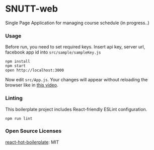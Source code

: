 SNUTT-web
=====================

Single Page Application for managing course schedule
(in progress..)

### Usage

Before run, you need to set required keys. Insert api key, server url, facebook app id into `src/sample/sampleKey.js`

```
npm install
npm start
open http://localhost:3000
```

Now edit `src/App.js`.
Your changes will appear without reloading the browser like in [this video](http://vimeo.com/100010922).

### Linting

This boilerplate project includes React-friendly ESLint configuration.

```
npm run lint
```

### Open Source Licenses

[react-hot-boilerplate](https://github.com/gaearon/react-hot-boilerplate): MIT

